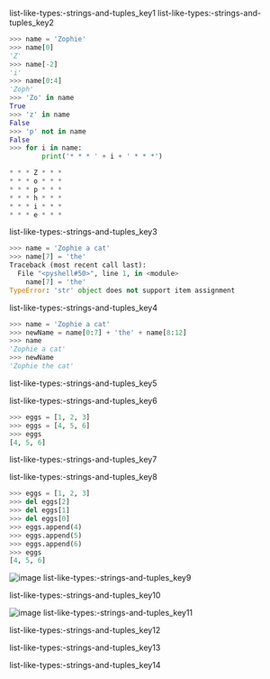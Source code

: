 list-like-types:-strings-and-tuples_key1
list-like-types:-strings-and-tuples_key2


```python
>>> name = 'Zophie'
>>> name[0]
'Z'
>>> name[-2]
'i'
>>> name[0:4]
'Zoph'
>>> 'Zo' in name
True
>>> 'z' in name
False
>>> 'p' not in name
False
>>> for i in name:
        print('* * * ' + i + ' * * *')

* * * Z * * *
* * * o * * *
* * * p * * *
* * * h * * *
* * * i * * *
* * * e * * *
```
list-like-types:-strings-and-tuples_key3


```python
>>> name = 'Zophie a cat'
>>> name[7] = 'the'
Traceback (most recent call last):
  File "<pyshell#50>", line 1, in <module>
    name[7] = 'the'
TypeError: 'str' object does not support item assignment
```
list-like-types:-strings-and-tuples_key4


```python
>>> name = 'Zophie a cat'
>>> newName = name[0:7] + 'the' + name[8:12]
>>> name
'Zophie a cat'
>>> newName
'Zophie the cat'
```
list-like-types:-strings-and-tuples_key5


list-like-types:-strings-and-tuples_key6


```python
>>> eggs = [1, 2, 3]
>>> eggs = [4, 5, 6]
>>> eggs
[4, 5, 6]
```
list-like-types:-strings-and-tuples_key7


list-like-types:-strings-and-tuples_key8


```python
>>> eggs = [1, 2, 3]
>>> del eggs[2]
>>> del eggs[1]
>>> del eggs[0]
>>> eggs.append(4)
>>> eggs.append(5)
>>> eggs.append(6)
>>> eggs
[4, 5, 6]
```
![image](aseets/000076.jpg)
list-like-types:-strings-and-tuples_key9


list-like-types:-strings-and-tuples_key10


![image](aseets/000078.jpg)
list-like-types:-strings-and-tuples_key11

 
list-like-types:-strings-and-tuples_key12


list-like-types:-strings-and-tuples_key13


list-like-types:-strings-and-tuples_key14
